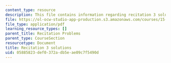 ```yaml
---
content_type: resource
description: This file contains information regarding recitation 3 solutions.
file: https://ol-ocw-studio-app-production.s3.amazonaws.com/courses/15-053-optimization-methods-in-management-science-spring-2013/05885823def0372adb5eae09c7f5490d_MIT15_053S13_rec03sol.pdf
file_type: application/pdf
learning_resource_types: []
parent_title: Recitation Problems
parent_type: CourseSection
resourcetype: Document
title: Recitation 3 solutions
uid: 05885823-def0-372a-db5e-ae09c7f5490d
---
```


